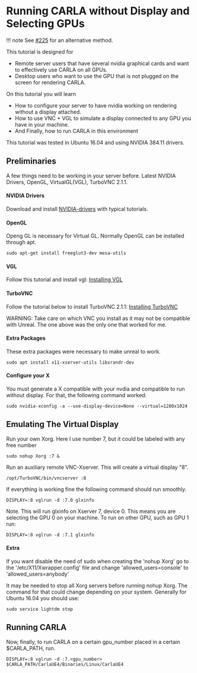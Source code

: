 <h1>Running CARLA without Display and Selecting GPUs</h1>

!!! note
    See [#225](https://github.com/carla-simulator/carla/issues/225) for an
    alternative method.

This tutorial is designed for

  * Remote server users that have several nvidia  graphical cards and want to
    effectively use CARLA on all GPUs.
  * Desktop users who want to use the GPU that is not plugged on the screen for
    rendering CARLA.

On this tutorial you will learn

  * How to configure your server to have nvidia working on rendering without a
    display attached.
  * How to use VNC + VGL to simulate a display connected to any GPU you have in
    your machine.
  * And Finally, how to run CARLA in this environment

This tutorial was tested in Ubuntu 16.04 and using NVIDIA 384.11 drivers.

## Preliminaries

A few things need to be working in your server before. Latest NVIDIA Drivers,
OpenGL, VirtualGL(VGL), TurboVNC 2.1.1.

<h4>NVIDIA Drivers</h4>

Download and install [NVIDIA-drivers][nvidialink] with typical tutorials.

[nvidialink]: http://www.nvidia.es/Download/index.aspx

<h4>OpenGL</h4>

Openg GL is necessary for Virtual GL. Normally OpenGL can be installed through
apt.

    sudo apt-get install freeglut3-dev mesa-utils

<h4>VGL</h4>

Follow this tutorial and install vgl:
[Installing VGL](https://virtualgl.org/vgldoc/2_2_1/#hd004001)

<h4>TurboVNC</h4>

Follow the tutorial below to install TurboVNC 2.1.1:
[Installing TurboVNC](https://cdn.rawgit.com/TurboVNC/turbovnc/2.1.1/doc/index.html#hd005001)

WARNING: Take care on which VNC you install as it may not be compatible with
Unreal. The one above was the only one that worked for me.

<h4>Extra Packages</h4>

These extra packages were necessary to make unreal to work.

    sudo apt install x11-xserver-utils libxrandr-dev

<h4>Configure your X</h4>

You must generate a X compatible with your nvdia and compatible to run without
display. For that, the following command worked:

    sudo nvidia-xconfig -a --use-display-device=None --virtual=1280x1024

## Emulating The Virtual Display

Run your own Xorg. Here I use number 7, but it could be labeled with any free
number

    sudo nohup Xorg :7 &

Run an auxiliary remote VNC-Xserver. This will create a virtual display "8".

    /opt/TurboVNC/bin/vncserver :8

If everything is working fine the following command should run smoothly.

    DISPLAY=:8 vglrun -d :7.0 glxinfo

Note. This will run glxinfo on Xserver 7, device 0. This means you are selecting
the GPU 0 on your machine. To run on other GPU, such as GPU 1 run:

    DISPLAY=:8 vglrun -d :7.1 glxinfo

<h4>Extra</h4>

If you want disable the need of sudo when creating the 'nohup Xorg' go to the
'/etc/X11/Xwrapper.config' file and change 'allowed_users=console' to
'allowed_users=anybody'

It may be needed to stop all Xorg servers before running nohup Xorg. The command
for that could change depending on your system. Generally for Ubuntu 16.04 you
should use:

    sudo service lightdm stop

## Running CARLA

Now, finally, to run CARLA on a certain gpu_number placed in a certain
$CARLA_PATH, run.

    DISPLAY=:8 vglrun -d :7.<gpu_number> $CARLA_PATH/CarlaUE4/Binaries/Linux/CarlaUE4
